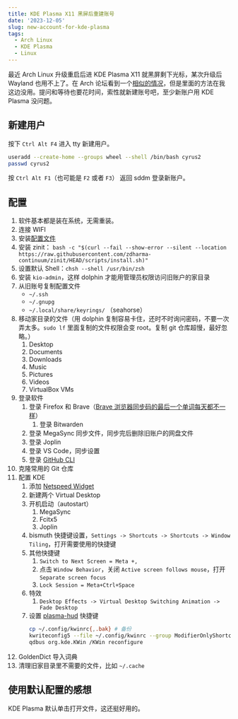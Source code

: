 ```yaml
---
title: KDE Plasma X11 黑屏后重建账号
date: '2023-12-05'
slug: new-account-for-kde-plasma
tags:
  - Arch Linux
  - KDE Plasma
  - Linux
---
```


最近 Arch Linux 升级重启后进 KDE Plasma X11 就黑屏剩下光标，某次升级后 Wayland 也用不上了。在 Arch 论坛看到一个[相似的情况](https://bbs.archlinux.org/viewtopic.php?id=290292)，但是里面的方法在我这边没用。提问和等待也要花时间，索性就新建账号吧，至少新账户用 KDE Plasma 没问题。

## 新建用户

按下 `Ctrl Alt F4` 进入 tty 新建用户。

```bash
useradd --create-home --groups wheel --shell /bin/bash cyrus2
passwd cyrus2
```

按 `Ctrl Alt F1`（也可能是 `F2` 或者 `F3`） 返回 sddm 登录新账户。

## 配置

1. 软件基本都是装在系统，无需重装。
2. 连接 WIFI
3. 安装[配置文件](https://github.com/CyrusYip/dotfiles)
4. 安装 zinit： `bash -c "$(curl --fail --show-error --silent --location https://raw.githubusercontent.com/zdharma-continuum/zinit/HEAD/scripts/install.sh)"`
5. 设置默认 Shell：`chsh --shell /usr/bin/zsh`
6. 安装 `kio-admin`，这样 dolphin 才能用管理员权限访问旧账户的家目录
7. 从旧账号复制配置文件
    - `~/.ssh`
    - `~/.gnupg`
    - `~/.local/share/keyrings/` （seahorse）
8. 移动家目录的文件（用 dolphin 复制容易卡住，还时不时询问密码，不要一次弄太多。`sudo lf` 里面复制的文件权限会变 root。复制 git 仓库超慢，最好忽略。）
    1. Desktop
    2. Documents
    3. Downloads
    4. Music
    5. Pictures 
    6. Videos
    7. VirtualBox VMs
9. 登录软件
    1. 登录 Firefox 和 Brave（[Brave 浏览器同步码的最后一个单词每天都不一样](https://community.brave.com/t/this-code-has-expired-generate-a-new-one-on-the-other-device-and-try-again/426964)）
        1. 登录 Bitwarden
    2. 登录 MegaSync 同步文件，同步完后删除旧账户的网盘文件
    3. 登录 Joplin
    4. 登录 VS Code，同步设置
    5. 登录 [GitHub CLI](https://cli.github.com/)
10. 克隆常用的 Git 仓库
11. 配置 KDE
    1. 添加 [Netspeed Widget](https://store.kde.org/p/998895)
    2. 新建两个 Virtual Desktop
    3. 开机启动（autostart）
        1. MegaSync
        2. Fcitx5
        3. Joplin
    4. bismuth 快捷键设置，`Settings -> Shortcuts -> Shortcuts -> Window Tiling`，打开需要使用的快捷键
    5. 其他快捷键
        1. `Switch to Next Screen = Meta +,`
        2. 点击 `Window Behavior`，关闭 `Active screen follows mouse`，打开 `Separate screen focus`
        3. `Lock Session = Meta+Ctrl+Space`
    6. 特效
        1. `Desktop Effects -> Virtual Desktop Switching Animation -> Fade Desktop`
    7. 设置 [plasma-hud](https://github.com/Zren/plasma-hud) 快捷键
        ```bash
        cp ~/.config/kwinrc{,.bak} # 备份
        kwriteconfig5 --file ~/.config/kwinrc --group ModifierOnlyShortcuts --key Alt "com.github.zren.PlasmaHUD,/PlasmaHUD,com.github.zren.PlasmaHUD,toggleHUD"
        qdbus org.kde.KWin /KWin reconfigure
        ```
12. GoldenDict 导入词典
13. 清理旧家目录里不需要的文件，比如 `~/.cache`

## 使用默认配置的感想

KDE Plasma 默认单击打开文件，这还挺好用的。